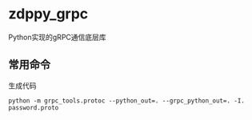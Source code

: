 # zdppy_grpc
Python实现的gRPC通信底层库

## 常用命令
生成代码
```shell
python -m grpc_tools.protoc --python_out=. --grpc_python_out=. -I. password.proto
```